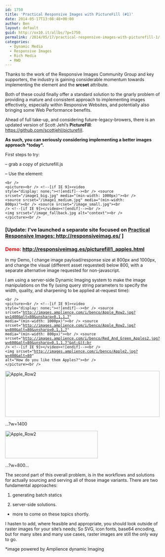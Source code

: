 ```yaml
---
id: 1750
title: 'Practical Responsive Images with PictureFill (#1)'
date: 2014-05-17T13:08:48+00:00
author: Ben
layout: default
guid: http://ox10.it/allbs/?p=1750
permalink: /2014/05/17/practical-responsive-images-with-picturefill-1/
categories:
  - Dynamic Media
  - Responsive Images
  - Rich Media
  - RWD
---
```

Thanks to the work of the Responsive Images Community Group and key supporters, the industry is gaining considerable momentum towards implementing the **<picture>** element and the **srcset** attribute.

Both of these could finally offer a standard solution to the gnarly problem of providing a mature and consistent approach to implementing images effectively, especially within Responsive Websites, and potentially also bringing some Web Performance benefits.

Ahead of full take-up, and considering future-legacy-browers, there is an updated version of Scott Jehl&#8217;s **PictureFill**: <a title="GitHub PictureFIll" href="https://github.com/scottjehl/picturefill" target="_blank">https://github.com/scottjehl/picturefill</a>.

**As such, you can seriously considering implementing a better images approach \*today\*.**

First steps to try:
  
&#8211; grab a copy of picturefill.js
  
&#8211; Use the <picture> element:

<code class="prettyprint lang-html">&lt;br />
&lt;picture&gt;&lt;br />
&lt;!--[if IE 9]&gt;&lt;video style="display: none;"&gt;&lt;![endif]--&gt;&lt;br />
&lt;source srcset="/image1_big.jpg" media="(min-width: 1000px)"&gt;&lt;br />
&lt;source srcset="/image1_medium.jpg" media="(min-width: 800px)"&gt;&lt;br />
&lt;source srcset="/image_small.jpg"&gt;&lt;br />
&lt;!--[if IE 9]&gt;&lt;/video&gt;&lt;![endif]--&gt;&lt;br />
&lt;img srcset="/image_fallback.jpg alt="context"&gt;&lt;br />
&lt;/picture&gt;&lt;br />
</code>

### [Update: I&#8217;ve launched a separate site focused on <a title="Practical Responsive Images" href="http://responsiveimag.es/" target="_blank">Practical Responsive Images: http://responsiveimag.es/</a> ]

### 

### <span style="color: #ff0000;"><strong>Demo: </strong></span>**<a title="Responsive Images PictureFill Demo" href="http://responsiveimag.es/picturefill1_apples.html" target="_blank">http://responsiveimag.es/picturefill1_apples.html</a>**

In my Demo, I change image payload/response size at 800px and 1000px, and change the visual (different asset requested) below 800, with a separate alternative image requested for non-javascript.

I am using a server-side Dynamic Imaging system to make the image manipulations on the fly (using query string parameters to specify the width, quality, and sharpening to be applied at-request time):

<code class="prettyprint lang-html">&lt;br />
&lt;picture&gt;&lt;br />
&lt;!--[if IE 9]&gt;&lt;video style="display: none;"&gt;&lt;![endif]--&gt;&lt;br />
&lt;source srcset="http://images.amplience.com/i/benco/Apple_Row2.jpg?w=1400&qlt=80&unsharp=0,1,1,7" media="(min-width: 1000px)"&gt;&lt;br />
&lt;source srcset="http://images.amplience.com/i/benco/Apple_Row2.jpg?w=800&qlt=80&unsharp=0,1,1,7" media="(min-width: 800px)"&gt;&lt;br />
&lt;source srcset="http://images.amplience.com/i/benco/Red_And_Green_Apples2.jpg?w=600&qlt=80&unsharp=0,1,1,7"&gt;&lt;br />
&lt;!--[if IE 9]&gt;&lt;/video&gt;&lt;![endif]--&gt;&lt;br />
&lt;img srcset="http://images.amplience.com/i/benco/Apple2.jpg?w=400&qlt=80" alt="How do you like them Apples?"&gt;&lt;br />
&lt;/picture&gt;&lt;br />
</code>

<img class="aligncenter wp-image-1762" src="http://ox10.it/allbs/wp-content/uploads/2014/05/Apple_Row2.jpg" alt="Apple_Row2" width="500" height="149" srcset="/images/allbsuploads/2014/05/Apple_Row2-300x89.jpg 300w, /images/allbsuploads/2014/05/Apple_Row2-1024x304.jpg 1024w, /images/allbsuploads/2014/05/Apple_Row2-900x267.jpg 900w, /images/allbsuploads/2014/05/Apple_Row2.jpg 3253w" sizes="(max-width: 500px) 100vw, 500px" />

&#8230;?w=1400

<img class="aligncenter wp-image-1762 size-medium" src="http://ox10.it/allbs/wp-content/uploads/2014/05/Apple_Row2-300x89.jpg" alt="Apple_Row2" width="300" height="89" srcset="/images/allbsuploads/2014/05/Apple_Row2-300x89.jpg 300w, /images/allbsuploads/2014/05/Apple_Row2-1024x304.jpg 1024w, /images/allbsuploads/2014/05/Apple_Row2-900x267.jpg 900w" sizes="(max-width: 300px) 100vw, 300px" />

&#8230;?w=800&#8230;

The second part of this overall problem, is in the workflows and solutions for actually sourcing and serving all of those image variants. There are two fundamental approaches:
  
1) generating batch statics
  
2) server-side solutions.

* more to come on these topics shortly.

I hasten to add, where feasible and appropriate, you should look outside of raster images for your site&#8217;s needs; So SVG, icon fonts, base64 encoding, but for many sites and many use cases, raster images are still the only way to go.

*image powered by Amplience dynamic Imaging